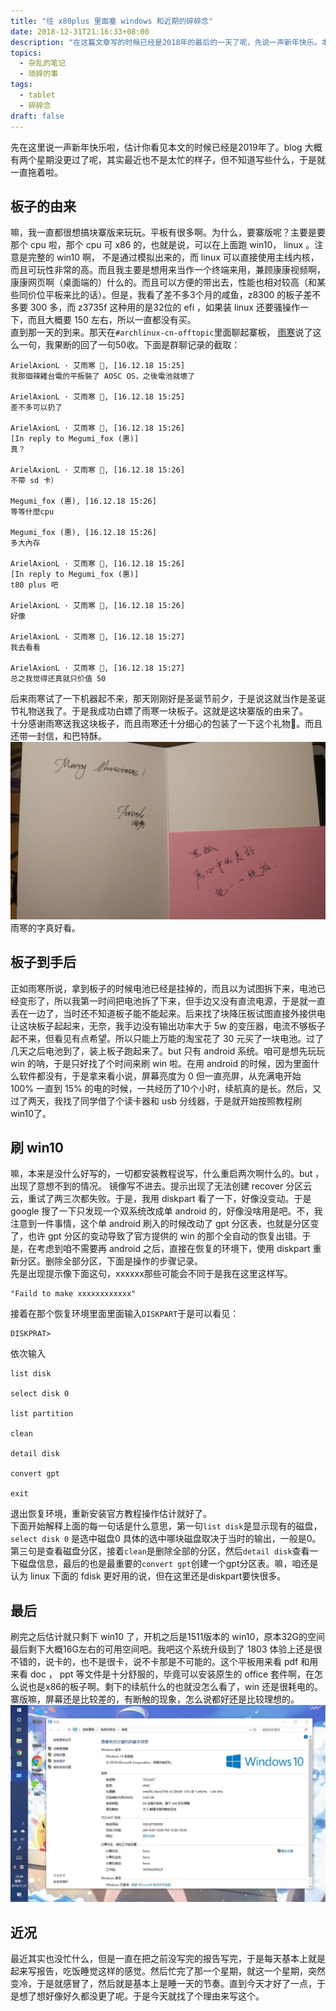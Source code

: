 ```yaml
---
title: "往 x80plus 里面塞 windows 和近期的碎碎念"
date: 2018-12-31T21:16:33+08:00
description: "在这篇文章写的时候已经是2018年的最后的一天了呢，先说一声新年快乐。本来安装 windows 没什么好写的，但这个板子上我还是遇到了问题，所以还是写一下吧。"
topics:
  - 杂乱的笔记
  - 琐碎的事
tags:
  - tablet
  - 碎碎念
draft: false
---
```

先在这里说一声新年快乐啦，估计你看见本文的时候已经是2019年了。blog 大概有两个星期没更过了呢，其实最近也不是太忙的样子，但不知道写些什么，于是就一直拖着啦。
## 板子的由来
嘛，我一直都很想搞块寨版来玩玩。平板有很多啊。为什么，要寨版呢？主要是要那个 cpu 啦，那个 cpu 可 x86 的，也就是说，可以在上面跑 win10， linux 。注意是完整的 win10 啊， 不是通过模拟出来的，而 linux 可以直接使用主线内核，而且可玩性非常的高。而且我主要是想用来当作一个终端来用，兼顾康康视频啊，康康网页啊（桌面端的）什么的。而且可以方便的带出去，性能也相对较高（和某些同价位平板来比的话）。但是，我看了差不多3个月的咸鱼，z8300 的板子差不多要 300 多，而 z3735f 这种用的是32位的 efi ，如果装 linux 还要骚操作一下，而且大概要 150 左右，所以一直都没有买。  
直到那一天的到来。那天在`#archlinux-cn-offtopic`里面聊起寨板， [雨寒](https://axionl.me/)说了这么一句，我果断的回了一句50收。下面是群聊记录的截取：

```
ArielAxionL · 艾雨寒 🎷, [16.12.18 15:25]
我那個辣雞台電的平板裝了 AOSC OS，之後電池就壞了

ArielAxionL · 艾雨寒 🎷, [16.12.18 15:25]
差不多可以扔了

ArielAxionL · 艾雨寒 🎷, [16.12.18 15:26]
[In reply to Megumi_fox (惠)]
真？

ArielAxionL · 艾雨寒 🎷, [16.12.18 15:26]
不帶 sd 卡）

Megumi_fox (惠), [16.12.18 15:26]
等等什麼cpu

Megumi_fox (惠), [16.12.18 15:26]
多大內存

ArielAxionL · 艾雨寒 🎷, [16.12.18 15:26]
[In reply to Megumi_fox (惠)]
t80 plus 吧

ArielAxionL · 艾雨寒 🎷, [16.12.18 15:26]
好像

ArielAxionL · 艾雨寒 🎷, [16.12.18 15:27]
我去看看

ArielAxionL · 艾雨寒 🎷, [16.12.18 15:27]
总之我觉得还真就只价值 50
```
后来雨寒试了一下机器起不来，那天刚刚好是圣诞节前夕，于是说这就当作是圣诞节礼物送我了。于是我成功白嫖了雨寒一块板子。这就是这块寨版的由来了。  
十分感谢雨寒送我这块板子，而且雨寒还十分细心的包装了一下这个礼物🙈。而且还带一封信，和巴特酥。  
![pic0](/public/pic/install-windows-in-X80plus.jpg) 
雨寒的字真好看。
## 板子到手后
正如雨寒所说，拿到板子的时候电池已经是挂掉的，而且以为试图拆下来，电池已经变形了，所以我第一时间把电池拆了下来，但手边又没有直流电源，于是就一直丢在一边了，当时还不知道板子能不能起来。后来找了块降压板试图直接外接供电让这块板子起起来，无奈，我手边没有输出功率大于 5w 的变压器，电流不够板子起不来，但看见有点希望。所以只能上万能的淘宝花了 30 元买了一块电池。过了几天之后电池到了，装上板子跑起来了。but 只有 android 系统。咱可是想先玩玩 win 的呐，于是只好找了个时间来刷 win 啦。在用 android 的时候，因为里面什么软件都没有，于是拿来看小说，屏幕亮度为 0 但一直亮屏，从充满电开始 100% 一直到 15% 的电的时候，一共经历了10个小时，续航真的是长。然后，又过了两天，我找了同学借了个读卡器和 usb 分线器，于是就开始按照教程刷 win10了。
## 刷 win10
嘛，本来是没什么好写的，一切都安装教程说写，什么重启两次啊什么的。but ，出现了意想不到的情况。 镜像写不进去。提示出现了无法创建 recover 分区云云，重试了两三次都失败。于是，我用 diskpart 看了一下，好像没变动。于是 google 搜了一下只发现一个双系统改成单 android 的，好像没啥用是吧。不，我注意到一件事情，这个单 android 刷入的时候改动了 gpt 分区表，也就是分区变了，也许 gpt 分区的变动导致了官方提供的 win 的那个全自动的恢复出错。于是，在考虑到咱不需要再 android 之后，直接在恢复的环境下，使用 diskpart 重新分区。删除全部分区，下面是操作的步骤记录。  
先是出现提示像下面这句，xxxxxx那些可能会不同于是我在这里这样写。
```
"Faild to make xxxxxxxxxxxx"
```
接着在那个恢复环境里面里面输入`DISKPART`于是可以看见：
```
DISKPRAT>
```
依次输入
```
list disk

select disk 0

list partition

clean

detail disk

convert gpt

exit
```
退出恢复环境，重新安装官方教程操作估计就好了。  
下面开始解释上面的每一句话是什么意思，第一句`list disk`是显示现有的磁盘，`select disk 0` 是选中磁盘0 具体的选中哪块磁盘取决于当时的输出，一般是0。 第三句是查看磁盘分区，接着`clean`是删除全部的分区，然后`detail disk`查看一下磁盘信息，最后的也是最重要的`convert gpt`创建一个gpt分区表。嘛，咱还是认为 linux 下面的 fdisk 更好用的说，但在这里还是diskpart要快很多。
## 最后
刷完之后估计就只剩下 win10 了，开机之后是1511版本的 win10，原本32G的空间最后剩下大概16G左右的可用空间吧。我吧这个系统升级到了 1803 体验上还是很不错的，说卡的，也不是很卡，说不卡那是不可能的。这个平板用来看 pdf 和用来看 doc ， ppt 等文件是十分舒服的，毕竟可以安装原生的 office 套件啊，在怎么说也是x86的板子啊。剩下的续航什么的也就没怎么看了，win 还是很耗电的。寨版嘛，屏幕还是比较差的，有断触的现象，怎么说都好还是比较理想的。
![pic1](/public/pic/install-windows-in-X80plus1.jpg) 
## 近况
最近其实也没忙什么，但是一直在把之前没写完的报告写完，于是每天基本上就是起来写报告，吃饭睡觉这样的感觉。然后忙完了那一个星期，就这一个星期，突然变冷，于是就感冒了，然后就是基本上是睡一天的节奏。直到今天才好了一点，于是想了想好像好久都没更了呢。于是今天就找了个理由来写这个。


